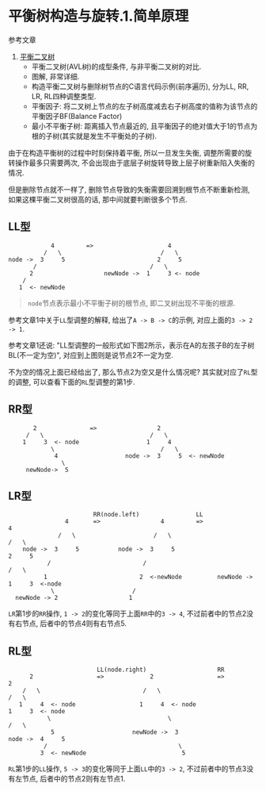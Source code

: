# 平衡树构造与旋转.1.简单原理

参考文章

1. [平衡二叉树](https://blog.csdn.net/isunbin/article/details/81707606)
    - 平衡二叉树(AVL树)的成型条件, 与非平衡二叉树的对比.
    - 图解, 非常详细.
    - 构造平衡二叉树与删除树节点的C语言代码示例(前序遍历), 分为LL, RR, LR, RL四种调整类型.
    - 平衡因子: 将二叉树上节点的左子树高度减去右子树高度的值称为该节点的平衡因子BF(Balance Factor)
    - 最小不平衡子树: 距离插入节点最近的, 且平衡因子的绝对值大于1的节点为根的子树(其实就是发生不平衡处的子树).

由于在构造平衡树的过程中时刻保持着平衡, 所以一旦发生失衡, 调整所需要的旋转操作最多只需要两次, 不会出现由于底层子树旋转导致上层子树重新陷入失衡的情况.

但是删除节点就不一样了, 删除节点导致的失衡需要回溯到根节点不断重新检测, 如果这棵平衡二叉树很高的话, 那中间就要判断很多个节点.

## LL型

```
            4         =>                     4
          /   \                            /   \
node ->  3     5                          2     5
       /                                /   \
      2                    newNode ->  1     3 <- node
    /                                  
   1  <- newNode                       
```

> `node`节点表示最小不平衡子树的根节点, 即二叉树出现不平衡的根源.

参考文章1中关于`LL`型调整的解释, 给出了`A -> B -> C`的示例, 对应上面的`3 -> 2 -> 1`. 

参考文章1还说: "LL型调整的一般形式如下图2所示，表示在A的左孩子B的左子树BL(不一定为空)", 对应到上图则是说节点2不一定为空. 

不为空的情况上面已经给出了, 那么节点2为空又是什么情况呢? 其实就对应了`RL`型的调整, 可以查看下面的`RL`型调整的第1步.

## RR型

```
       2               =>                 2
     /   \                              /   \
    1     3  <- node                   1     4
            \                              /   \
             4                   node ->  3     5  <- newNode
               \                 
     newNode->  5                

```

## LR型

```
                        RR(node.left)                LL            
                4       =>                 4         =>                      4
              /   \                      /   \                             /   \
    node ->  3     5           node ->  3     5                           2     5
           /                          /                                 /   \
          1                          2  <-newNode          newNode ->  1     3  <-node
            \                      /                                    
  newNode -> 2                    1                              

```

`LR`第1步的`RR`操作, `1 -> 2`的变化等同于上面`RR`中的`3 -> 4`, 不过前者中的节点2没有右节点, 后者中的节点4则有右节点5.

## RL型

```
                         LL(node.right)                    RR            
      2                  =>             2                  =>               2
    /   \                             /   \                               /   \
   1     4  <- node                  1     4  <- node                    1     3  <- node
           \                                 \                               /   \
            5                      newNode ->  3                   node ->  4     5
          /                                     \                           
         3  <- newNode                           5                          
```

`RL`第1步的`LL`操作, `5 -> 3`的变化等同于上面`LL`中的`3 -> 2`, 不过前者中的节点3没有左节点, 后者中的节点2则有左节点1.

